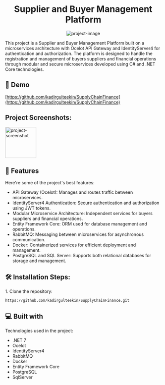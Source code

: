 <h1 align="center" id="title">Supplier and Buyer Management Platform</h1>

<p align="center"><img src="https://aavenir.com/wp-content/uploads/2021/11/Supplier-Portal-1.jpg" alt="project-image"></p>

<p id="description">This project is a Supplier and Buyer Management Platform built on a microservices architecture with Ocelot API Gateway and IdentityServer4 for authentication and authorization. The platform is designed to handle the registration and management of buyers suppliers and financial operations through modular and secure microservices developed using C# and .NET Core technologies.</p>

<h2>🚀 Demo</h2>

[https://github.com/kadirgulteekin/SupplyChainFinance](https://github.com/kadirgulteekin/SupplyChainFinance)

<h2>Project Screenshots:</h2>

<img src="https://images.app.goo.gl/KBLuhqtdgsKawaEZ7" alt="project-screenshot" width="100" height="100/">

  
  
<h2>🧐 Features</h2>

Here're some of the project's best features:

*   API Gateway (Ocelot): Manages and routes traffic between microservices.
*   IdentityServer4 Authentication: Secure authentication and authorization using JWT tokens.
*   Modular Microservice Architecture: Independent services for buyers suppliers and financial operations.
*   Entity Framework Core: ORM used for database management and operations.
*   RabbitMQ: Messaging between microservices for asynchronous communication.
*   Docker: Containerized services for efficient deployment and management.
*   PostgreSQL and SQL Server: Supports both relational databases for storage and management.

<h2>🛠️ Installation Steps:</h2>

<p>1. Clone the repository:</p>

```
https://github.com/kadirgulteekin/SupplyChainFinance.git
```

  
  
<h2>💻 Built with</h2>

Technologies used in the project:

*   .NET 7
*   Ocelot
*   IdentityServer4
*   RabbitMQ
*   Docker
*   Entity Framework Core
*   PostgreSQL
*   SqlServer
